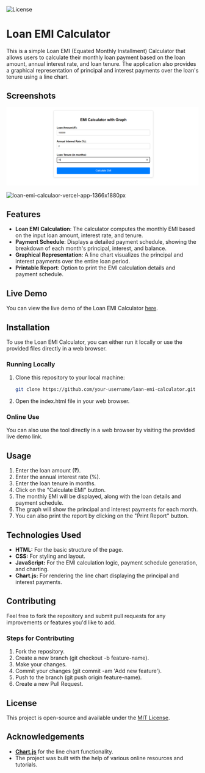 ![License](https://img.shields.io/badge/license-MIT-green)

# Loan EMI Calculator

This is a simple Loan EMI (Equated Monthly Installment) Calculator that allows users to calculate their monthly loan payment based on the loan amount, annual interest rate, and loan tenure. The application also provides a graphical representation of principal and interest payments over the loan's tenure using a line chart.

## Screenshots

![EMI_Calculator-1200x630px](https://github.com/nikhil7476/loan-emi-calculaor/blob/main/EMI_Calculator.png)

![loan-emi-calculaor-vercel-app-1366x1880px](https://github.com/nikhil7476/loan-emi-calculaor/blob/main/loan-emi-calculaor-vercel-app)

## Features

- **Loan EMI Calculation**: The calculator computes the monthly EMI based on the input loan amount, interest rate, and tenure.
- **Payment Schedule**: Displays a detailed payment schedule, showing the breakdown of each month's principal, interest, and balance.
- **Graphical Representation**: A line chart visualizes the principal and interest payments over the entire loan period.
- **Printable Report**: Option to print the EMI calculation details and payment schedule.

## Live Demo

You can view the live demo of the Loan EMI Calculator [here](https://loan-emi-calculaor.vercel.app/).

## Installation

To use the Loan EMI Calculator, you can either run it locally or use the provided files directly in a web browser.

### Running Locally

1. Clone this repository to your local machine:
   ```bash
   git clone https://github.com/your-username/loan-emi-calculator.git
   
2. Open the index.html file in your web browser.

### Online Use

You can also use the tool directly in a web browser by visiting the provided live demo link.

## Usage

1. Enter the loan amount (₹).
2. Enter the annual interest rate (%).
3. Enter the loan tenure in months.
4. Click on the "Calculate EMI" button.
5. The monthly EMI will be displayed, along with the loan details and payment schedule.
6. The graph will show the principal and interest payments for each month.
7. You can also print the report by clicking on the "Print Report" button.

## Technologies Used

- **HTML:** For the basic structure of the page.
- **CSS:** For styling and layout.
- **JavaScript:** For the EMI calculation logic, payment schedule generation, and charting.
- **Chart.js:** For rendering the line chart displaying the principal and interest payments.

## Contributing
Feel free to fork the repository and submit pull requests for any improvements or features you'd like to add.

### Steps for Contributing

1. Fork the repository.
2. Create a new branch (git checkout -b feature-name).
3. Make your changes.
4. Commit your changes (git commit -am 'Add new feature').
5. Push to the branch (git push origin feature-name).
6. Create a new Pull Request.

## License
This project is open-source and available under the [MIT License](https://github.com/nikhil7476/loan-emi-calculaor/tree/main?tab=MIT-1-ov-file#).

## Acknowledgements
- **[Chart.js](https://www.chartjs.org/)** for the line chart functionality.
- The project was built with the help of various online resources and tutorials.

